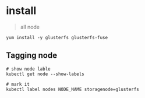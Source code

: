 # install 
> all node

```shell
yum install -y glusterfs glusterfs-fuse 
```

## Tagging node

```shell
# show node lable
kubectl get node --show-labels

# mark it
kubectl label nodes NODE_NAME storagenode=glusterfs
```
